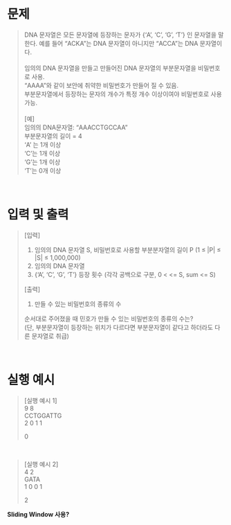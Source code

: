 # 문제
> DNA 문자열은 모든 문자열에 등장하는 문자가 {‘A’, ‘C’, ‘G’, ‘T’} 인 문자열을 말한다.
> 예를 들어 “ACKA”는 DNA 문자열이 아니지만 “ACCA”는 DNA 문자열이다.
> <br><br>
> 임의의 DNA 문자열을 만들고 만들어진 DNA 문자열의 부분문자열을 비밀번호로 사용.<br>
> “AAAA”와 같이 보안에 취약한 비밀번호가 만들어 질 수 있음.<br>
> 부분문자열에서 등장하는 문자의 개수가 특정 개수 이상이여야 비밀번호로 사용 가능.
> <br><br>
> [예]<br>
> 임의의 DNA문자열: “AAACCTGCCAA”<br>
> 부분문자열의 길이 = 4<br>
> ‘A’ 는 1개 이상<br>
> ‘C’는 1개 이상<br>
> ‘G’는 1개 이상<br>
> ‘T’는 0개 이상

<br>

# 입력 및 출력
> [입력]
> 1. 임의의 DNA 문자열 S, 비밀번호로 사용할 부분분자열의 길이 P (1 ≤ |P| ≤ |S| ≤ 1,000,000)
> 2. 임의의 DNA 문자열
> 3. {‘A’, ‘C’, ‘G’, ‘T’} 등장 횟수 (각각 공백으로 구분, 0 < <= S, sum <= S)
> 
> [출력]
> 1. 만들 수 있는 비밀번호의 종류의 수
> 
> 순서대로 주어졌을 때 민호가 만들 수 있는 비밀번호의 종류의 수는?<br>
> (단, 부분문자열이 등장하는 위치가 다르다면 부분문자열이 같다고 하더라도 다른 문자열로 취급)

<br>

# 실행 예시

> [실행 예시 1]<br>
> 9 8<br>
> CCTGGATTG<br>
> 2 0 1 1<br>
> 
> 0

<br>

> [실행 예시 2]<br>
> 4 2<br>
> GATA<br>
> 1 0 0 1<br>
> 
> 2
 
**Sliding Window 사용?**
